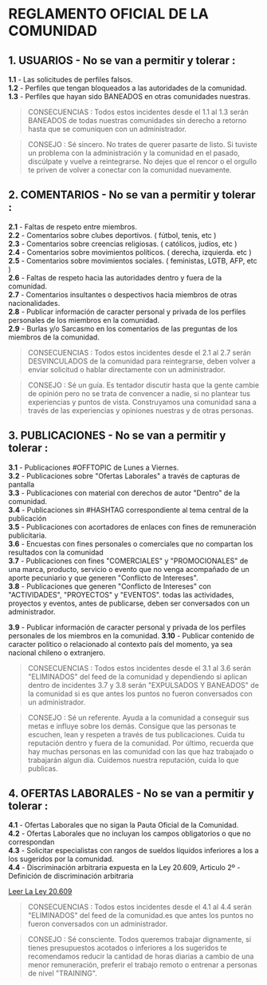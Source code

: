 # REGLAMENTO OFICIAL DE LA COMUNIDAD

                                                                                                                                                                             
**1. USUARIOS - No se van a permitir y tolerar  :** 
---- 

**1.1** - Las solicitudes de perfiles falsos.                                                                
**1.2** - Perfiles que tengan bloqueados a las autoridades de la comunidad.                                                    
**1.3** - Perfiles que hayan sido BANEADOS en otras comunidades nuestras.                                                

> CONSECUENCIAS : Todos estos incidentes desde el 1.1 al 1.3 serán BANEADOS 
de todas nuestras comunidades sin derecho a retorno hasta que se comuniquen con un 
administrador.

> CONSEJO : Sé sincero. No trates de querer pasarte de listo. Si tuviste un problema con la 
administración y la comunidad en el pasado, discúlpate y vuelve a reintegrarse. No dejes que el rencor o el orgullo te priven de volver a conectar con la comunidad nuevamente. 



**2. COMENTARIOS - No se van a permitir y tolerar  :** 
---- 

**2.1** - Faltas de respeto entre miembros.                                                    
**2.2** - Comentarios sobre clubes deportivos. ( fútbol, tenis, etc )                                                    
**2.3** - Comentarios sobre creencias religiosas. ( católicos, judíos, etc )                                                    
**2.4** - Comentarios sobre movimientos políticos. ( derecha, izquierda. etc )                                                    
**2.5** - Comentarios sobre movimientos sociales. ( feministas, LGTB, AFP, etc )                                                    
**2.6** - Faltas de respeto hacia las autoridades dentro y fuera de la comunidad.                                                    
**2.7** - Comentarios insultantes o despectivos hacia miembros de otras nacionalidades.   
**2.8** - Publicar información de caracter personal y privada de los perfiles personales de los miembros en la comunidad.                                         
**2.9** - Burlas y/o Sarcasmo en los comentarios de las preguntas de los miembros de la comunidad.

> CONSECUENCIAS : Todos estos incidentes desde el 2.1 al 2.7 serán DESVINCULADOS de la comunidad para reintegrarse, deben volver a enviar solicitud o hablar directamente con un administrador.

> CONSEJO : Sé un guía. Es tentador discutir hasta que la gente cambie de opinión pero no 
se trata de convencer a nadie, si no plantear tus experiencias y puntos de vista. Construyamos 
una comunidad sana a través de las experiencias y opiniones nuestras y de otras personas.



**3. PUBLICACIONES - No se van a permitir y tolerar  :** 
---- 

**3.1** - Publicaciones #OFFTOPIC de Lunes a Viernes.                                                    
**3.2** - Publicaciones sobre "Ofertas Laborales" a través de capturas de pantalla                                                    
**3.3** - Publicaciones con material con derechos de autor "Dentro" de la comunidad.                                                    
**3.4** - Publicaciones sin #HASHTAG correspondiente al tema central de la publicación                                                    
**3.5** - Publicaciones con acortadores de enlaces con fines de remuneración publicitaria.                                                    
**3.6** - Encuestas con fines personales o comerciales que no compartan los resultados con la comunidad                                                    
**3.7** - Publicaciones con fines "COMERCIALES" y "PROMOCIONALES" de una marca, producto, servicio o evento que no venga acompañado de un aporte pecuniario y que generen "Conflicto de Intereses".                                                    
**3.8** - Publicaciones que generen "Conflicto de Intereses" con "ACTIVIDADES", "PROYECTOS" y "EVENTOS".
todas las actividades, proyectos y eventos, antes de publicarse, deben ser conversados con un administrador.   

**3.9** - Publicar información de caracter personal y privada de los perfiles personales de los miembros en la comunidad.
**3.10** - Publicar contenido de caracter político o relacionado al contexto país del momento, ya sea nacional chileno o extranjero.

> CONSECUENCIAS : Todos estos incidentes desde el 3.1 al 3.6 serán "ELIMINADOS" del feed de la comunidad y dependiendo si aplican dentro de incidentes 3.7 y 3.8 serán "EXPULSADOS Y BANEADOS" de la comunidad si es que antes los puntos no fueron conversados con un administrador.

> CONSEJO : Sé un referente. Ayuda a la comunidad a conseguir sus metas e influye sobre los demás. Consigue que las personas te escuchen, lean y respeten a través de tus publicaciones. Cuida tu reputación dentro y fuera de la comunidad. Por último, recuerda que hay muchas personas en las comunidad con las que haz trabajado o trabajarán algun día. Cuidemos nuestra reputación, cuida lo que publicas.


**4. OFERTAS LABORALES - No se van a permitir y tolerar  :** 
---- 


**4.1** - Ofertas Laborales que no sigan la Pauta Oficial de la Comunidad.                                                     
**4.2** - Ofertas Laborales que no incluyan los campos obligatorios o que no correspondan                                                     
**4.3** - Solicitar especialistas con rangos  de sueldos líquidos inferiores a los  a los sugeridos por la comunidad.                                                    
**4.4** - Discriminación arbitraria expuesta en la Ley 20.609, Articulo 2º - Definición de discriminación arbitraria

[Leer La Ley 20.609](http://bcn.cl/1uyqt)        

> CONSECUENCIAS : Todos estos incidentes desde el 4.1 al 4.4 serán "ELIMINADOS" del feed de la comunidad.es que antes los puntos no fueron conversados con un administrador.

> CONSEJO : Sé consciente. Todos queremos trabajar dignamente, si tienes presupuestos acotados o inferiores a los sugeridos te recomendamos reducir la cantidad de horas diarias a cambio de una menor remuneración, preferir el trabajo remoto o entrenar a personas de nivel "TRAINING".




